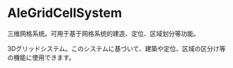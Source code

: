 # AleGridCellSystem
三维网格系统。可用于基于网格系统的建造、定位、区域划分等功能。

3Dグリッドシステム。このシステムに基づいて、建築や定位、区域の区分け等の機能に使用できます。
